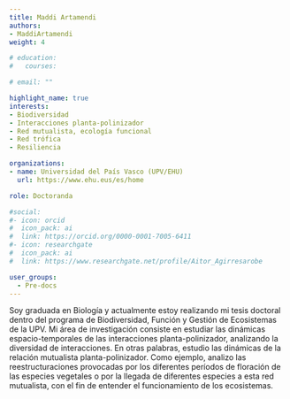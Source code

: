 ```yaml
---
title: Maddi Artamendi
authors:
- MaddiArtamendi
weight: 4

# education:
#   courses:

# email: ""

highlight_name: true
interests:
- Biodiversidad
- Interacciones planta-polinizador 
- Red mutualista, ecología funcional 
- Red trófica
- Resiliencia

organizations:
- name: Universidad del País Vasco (UPV/EHU)
  url: https://www.ehu.eus/es/home

role: Doctoranda

#social:
#- icon: orcid
#  icon_pack: ai
#  link: https://orcid.org/0000-0001-7005-6411
#- icon: researchgate
#  icon_pack: ai
#  link: https://www.researchgate.net/profile/Aitor_Agirresarobe

user_groups: 
  - Pre-docs
---
```


Soy graduada en Biología y actualmente estoy realizando mi tesis doctoral dentro del programa de Biodiversidad, Función y Gestión de Ecosistemas de la UPV. Mi área de investigación consiste en estudiar las dinámicas espacio-temporales de las interacciones planta-polinizador, analizando la diversidad de interacciones. En otras palabras, estudio las dinámicas de la relación mutualista planta-polinizador. Como ejemplo, analizo las reestructuraciones provocadas por los diferentes períodos de floración de las especies vegetales o por la llegada de diferentes especies a esta red mutualista, con el fin de entender el funcionamiento de los ecosistemas.
